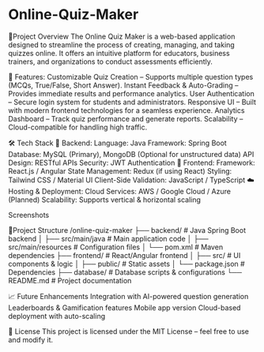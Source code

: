 # Online-Quiz-Maker

📌Project Overview
The Online Quiz Maker is a web-based application designed to streamline the process of creating, managing, and taking quizzes online. It offers an intuitive platform for educators, business trainers, and organizations to conduct assessments efficiently.

🚀 Features:
Customizable Quiz Creation – Supports multiple question types (MCQs, True/False, Short Answer).
Instant Feedback & Auto-Grading – Provides immediate results and performance analytics.
User Authentication – Secure login system for students and administrators.
Responsive UI – Built with modern frontend technologies for a seamless experience.
Analytics Dashboard – Track quiz performance and generate reports.
Scalability – Cloud-compatible for handling high traffic.

🛠️ Tech Stack
📌 Backend:
Language: Java
Framework: Spring Boot
Database: MySQL (Primary), MongoDB (Optional for unstructured data)
API Design: RESTful APIs
Security: JWT Authentication
🎨 Frontend:
Framework: React.js / Angular
State Management: Redux (if using React)
Styling: Tailwind CSS / Material UI
Client-Side Validation: JavaScript / TypeScript
☁️ Hosting & Deployment:
Cloud Services: AWS / Google Cloud / Azure (Planned)
Scalability: Supports vertical & horizontal scaling

Screenshots

📂Project Structure
/online-quiz-maker
├── backend/                # Java Spring Boot backend
│   ├── src/main/java       # Main application code
│   ├── src/main/resources  # Configuration files
│   └── pom.xml             # Maven dependencies
├── frontend/               # React/Angular frontend
│   ├── src/                # UI components & logic
│   ├── public/             # Static assets
│   └── package.json        # Dependencies
├── database/               # Database scripts & configurations
└── README.md               # Project documentation

📈 Future Enhancements
Integration with AI-powered question generation
Leaderboards & Gamification features
Mobile app version
Cloud-based deployment with auto-scaling

📜 License
This project is licensed under the MIT License – feel free to use and modify it.



